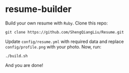 # resume-builder


Build your own resume with `Ruby`. Clone this repo:

    git clone https://github.com/ShengQiangLiu/Resume.git

Update `config/resume.yml` with required data and replace `config/profile.png` with your photo. Now, run:

	./build.sh 

And you are done! 
